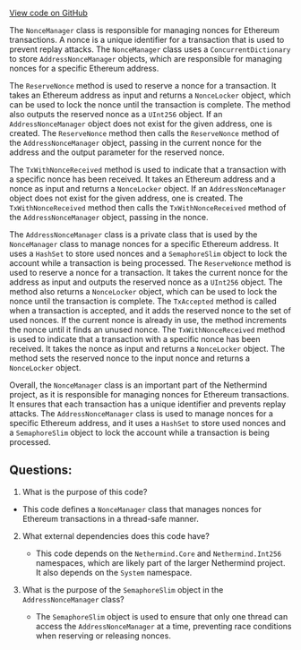 [View code on GitHub](https://github.com/NethermindEth/nethermind/src/Nethermind/Nethermind.TxPool/NonceManager.cs)

The `NonceManager` class is responsible for managing nonces for Ethereum transactions. A nonce is a unique identifier for a transaction that is used to prevent replay attacks. The `NonceManager` class uses a `ConcurrentDictionary` to store `AddressNonceManager` objects, which are responsible for managing nonces for a specific Ethereum address.

The `ReserveNonce` method is used to reserve a nonce for a transaction. It takes an Ethereum address as input and returns a `NonceLocker` object, which can be used to lock the nonce until the transaction is complete. The method also outputs the reserved nonce as a `UInt256` object. If an `AddressNonceManager` object does not exist for the given address, one is created. The `ReserveNonce` method then calls the `ReserveNonce` method of the `AddressNonceManager` object, passing in the current nonce for the address and the output parameter for the reserved nonce.

The `TxWithNonceReceived` method is used to indicate that a transaction with a specific nonce has been received. It takes an Ethereum address and a nonce as input and returns a `NonceLocker` object. If an `AddressNonceManager` object does not exist for the given address, one is created. The `TxWithNonceReceived` method then calls the `TxWithNonceReceived` method of the `AddressNonceManager` object, passing in the nonce.

The `AddressNonceManager` class is a private class that is used by the `NonceManager` class to manage nonces for a specific Ethereum address. It uses a `HashSet` to store used nonces and a `SemaphoreSlim` object to lock the account while a transaction is being processed. The `ReserveNonce` method is used to reserve a nonce for a transaction. It takes the current nonce for the address as input and outputs the reserved nonce as a `UInt256` object. The method also returns a `NonceLocker` object, which can be used to lock the nonce until the transaction is complete. The `TxAccepted` method is called when a transaction is accepted, and it adds the reserved nonce to the set of used nonces. If the current nonce is already in use, the method increments the nonce until it finds an unused nonce. The `TxWithNonceReceived` method is used to indicate that a transaction with a specific nonce has been received. It takes the nonce as input and returns a `NonceLocker` object. The method sets the reserved nonce to the input nonce and returns a `NonceLocker` object.

Overall, the `NonceManager` class is an important part of the Nethermind project, as it is responsible for managing nonces for Ethereum transactions. It ensures that each transaction has a unique identifier and prevents replay attacks. The `AddressNonceManager` class is used to manage nonces for a specific Ethereum address, and it uses a `HashSet` to store used nonces and a `SemaphoreSlim` object to lock the account while a transaction is being processed.
## Questions: 
 1. What is the purpose of this code?
   - This code defines a `NonceManager` class that manages nonces for Ethereum transactions in a thread-safe manner.

2. What external dependencies does this code have?
   - This code depends on the `Nethermind.Core` and `Nethermind.Int256` namespaces, which are likely part of the larger Nethermind project. It also depends on the `System` namespace.

3. What is the purpose of the `SemaphoreSlim` object in the `AddressNonceManager` class?
   - The `SemaphoreSlim` object is used to ensure that only one thread can access the `AddressNonceManager` at a time, preventing race conditions when reserving or releasing nonces.
